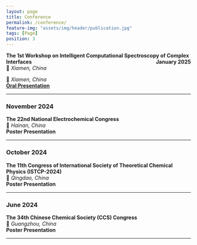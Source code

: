 ```yaml
---
layout: page
title: Conference
permalink: /conference/
feature-img: "assets/img/header/publication.jpg"
tags: [Page]
position: 3
---
```

**The 1st Workshop on Intelligent Computational Spectroscopy of Complex Interfaces**  <span style="float: right;">**January 2025**</span>  
📍 *Xiamen, China*  
<!-- ### **January 2025**
**The 1st Workshop on Intelligent Computational Spectroscopy of Complex Interfaces**   -->
📍 *Xiamen, China*  
**[Oral Presentation](https://www.bilibili.com/video/BV1VYwhezEEq/?spm_id_from=333.337.search-card.all.click&vd_source=904a7ceade5b681f595f7c87b6a276fb)** 

---

### **November 2024**
**The 22nd National Electrochemical Congress**  
📍 *Hainan, China*  
**Poster Presentation** 

---

### **October 2024**
**The 11th Congress of International Society of Theoretical Chemical Physics (ISTCP-2024)**  
📍 *Qingdao, China*  
**Poster Presentation** 

---

### **June 2024**
**The 34th Chinese Chemical Society (CCS) Congress**  
📍 *Guangzhou, China*  
**Poster Presentation** 

---


